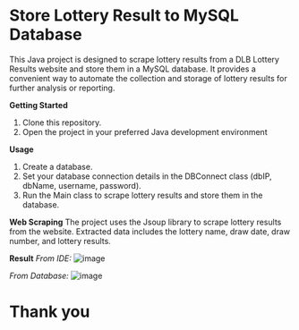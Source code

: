 # Store Lottery Result to MySQL Database

This Java project is designed to scrape lottery results from a DLB Lottery Results website and store them in a MySQL database. It provides a convenient way to automate the collection and storage of lottery results for further analysis or reporting.

**Getting Started**
1. Clone this repository.
2. Open the project in your preferred Java development environment

**Usage**
1. Create a database.
2. Set your database connection details in the DBConnect class (dbIP, dbName, username, password).
3. Run the Main class to scrape lottery results and store them in the database.

**Web Scraping**
The project uses the Jsoup library to scrape lottery results from the website.
Extracted data includes the lottery name, draw date, draw number, and lottery results.

**Result**
_From IDE:_
![image](https://github.com/Bilal025/store-lottery-result/assets/95700674/81396c8a-5b5c-4105-83d9-a676d1647bc2)

_From Database:_
![image](https://github.com/Bilal025/store-lottery-result/assets/95700674/1530bb65-f5a9-47cd-9e8c-e6d20f2e1aa3)


<h1>Thank you</h1>

